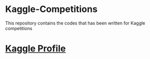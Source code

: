 # Kaggle-Competitions
This repository contains the codes that has been written for Kaggle competitions     
# <a href="https://www.kaggle.com/liliamahdid" >Kaggle Profile </a>
